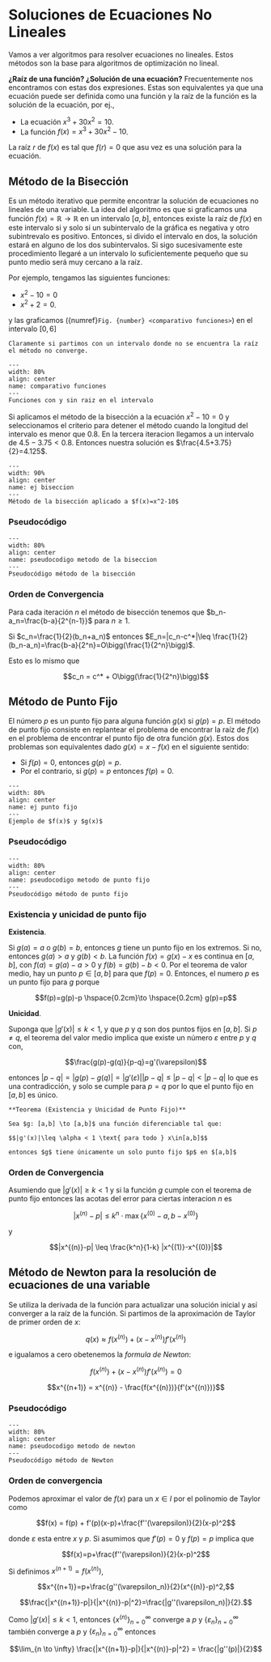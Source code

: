 # Soluciones de Ecuaciones No Lineales

Vamos a ver algoritmos para resolver ecuaciones no lineales. Estos métodos son la base para algoritmos de optimización no lineal. 

**¿Raíz de una función? ¿Solución de una ecuación?**
Frecuentemente nos encontramos con estas dos expresiones. Estas son equivalentes ya que una ecuación puede ser definida como una función y la raíz de la función es la solución de la ecuación, por ej.,
- La ecuación $x^3+30x^2=10$.
- La función $f(x)=x^3+30x^2-10$.

La raíz $r$ de $f(x)$ es tal que $f(r)=0$ que asu vez es una solución para la ecuación. 

## Método de la Bisección

Es un método iterativo que permite encontrar la solución de ecuaciones no lineales de una variable. La idea del algoritmo es que si graficamos una función $f(x) = \mathbb{R} \to \mathbb{R}$ en un intervalo $[a,b]$, entonces existe la raíz de $f(x)$ en este intervalo si y solo si un subintervalo de la gráfica es negativa y otro subintrevalo es positivo. Entonces, si divido el intervalo en dos, la solución estará en alguno de los dos subintervalos. Si sigo sucesivamente este procedimiento llegaré a un intervalo lo suficientemente pequeño que su punto medio será muy cercano a la raíz.

Por ejemplo, tengamos las siguientes funciones:
- $x^2-10=0$
- $x^2+2=0$.

y las graficamos ({numref}`Fig. {number} <comparativo funciones>`) en el intervalo $[0,6]$

```{margin}
Claramente si partimos con un intervalo donde no se encuentra la raíz el método no converge.
```

```{figure} images/unidad_2_ejemplo_biseccion.PNG
---
width: 80%
align: center
name: comparativo funciones
---
Funciones con y sin raiz en el intervalo
```

Si aplicamos el método de la bisección a la ecuación $x^2-10=0$ y seleccionamos el criterio para detener el método cuando la longitud del intervalo es menor que 0.8. En la tercera iteracion llegamos a un intervalo de $4.5-3.75<0.8$. Entonces nuestra solución es $\frac{4.5+3.75}{2}=4.125$.

```{figure} images/unidad2_ej_biseccion.png
---
width: 90%
align: center
name: ej biseccion
---
Método de la bisección aplicado a $f(x)=x^2-10$
```

### Pseudocódigo

```{figure} images/unidad_2_algo_biseccion.PNG
---
width: 80%
align: center
name: pseudocodigo metodo de la biseccion
---
Pseudocódigo método de la bisección
```

### Orden de Convergencia
Para cada iteración $n$ el método de bisección tenemos que $b_n-a_n=\frac{b-a}{2^{n-1}}$ para $n \geq 1$.

Si $c_n=\frac{1}{2}(b_n+a_n)$ entonces $E_n=|c_n-c^*|\leq \frac{1}{2}(b_n-a_n)=\frac{b-a}{2^n}=O\bigg(\frac{1}{2^n}\bigg)$.

Esto es lo mismo que

$$c_n = c^* + O\bigg(\frac{1}{2^n}\bigg)$$

## Método de Punto Fijo

El número $p$ es un punto fijo para alguna función $g(x)$ si $g(p)=p$. El método de punto fijo consiste en replantear el problema de encontrar la raíz de $f(x)$ en el problema de encontrar el punto fijo de otra función $g(x)$. Estos dos problemas son equivalentes dado $g(x)=x-f(x)$ en el siguiente sentido:
- Si $f(p)=0$, entonces $g(p)=p$.
- Por el contrario, si $g(p)=p$ entonces $f(p)=0$.

```{figure} images/unidad2_ej_ptofijo.png
---
width: 80%
align: center
name: ej punto fijo
---
Ejemplo de $f(x)$ y $g(x)$
```

### Pseudocódigo

```{figure} images/unidad_2_algo_punto_fijo.png
---
width: 80%
align: center
name: pseudocodigo metodo de punto fijo
---
Pseudocódigo método de punto fijo
```

### Existencia y unicidad de punto fijo

**Existencia**.

Si $g(a)=a$ o $g(b)=b$, entonces $g$ tiene un punto fijo en los extremos. Si no, entonces $g(a) >a$ y $g(b)< b$. La función $f(x)=g(x)-x$ es continua en $[a,b]$, con $f(a)=g(a)-a > 0$ y $f(b)=g(b)-b<0$. Por el teorema de valor medio, hay un punto $p \in [a,b]$ para que $f(p)=0$. Entonces, el numero $p$ es un punto fijo para $g$ porque

$$f(p)=g(p)-p \hspace{0.2cm}\to \hspace{0.2cm} g(p)=p$$

**Unicidad**.

Suponga que $|g'(x)|\leq k <1$, y que $p$ y $q$ son dos puntos fijos en $[a,b]$. Si $p \neq q$, el teorema del valor medio implica que existe un número $\varepsilon$ entre $p$ y $q$ con,

$$\frac{g(p)-g(q)}{p-q}=g'(\varepsilon)$$

entonces $|p-q|=|g(p)-g(q)|=|g'(\varepsilon)||p-q|\leq|p-q|<|p-q|$ lo que es una contradicción, y solo se cumple para $p=q$ por lo que el punto fijo en $[a,b]$ es único.



```{div} definicion
**Teorema (Existencia y Unicidad de Punto Fijo)**

Sea $g: [a,b] \to [a,b]$ una función diferenciable tal que:

$$|g'(x)|\leq \alpha < 1 \text{ para todo } x\in[a,b]$$

entonces $g$ tiene únicamente un solo punto fijo $p$ en $[a,b]$
```

### Orden de Convergencia

Asumiendo que $|g'(x)|\geq k < 1$ y si la función $g$ cumple con el teorema de punto fijo entonces las acotas del error para ciertas interacion $n$ es 

$$|x^{(n)}-p| \leq k^n \cdot \max\{x^{(0)}-a, b-x^{(0)}\}$$

y

$$|x^{(n)}-p| \leq \frac{k^n}{1-k} |x^{(1)}-x^{(0)}|$$

## Método de Newton para la resolución de ecuaciones de una variable

Se utiliza la derivada de la función para actualizar una solución inicial y así converger a la raíz de la función. Si partimos de la aproximación de Taylor de primer orden de $x$:

$$q(x) \approx f(x^{(n)}) + (x - x^{(n)})f'(x^{(n)})$$

e igualamos a cero obetenemos la *formula de Newton*:

$$f(x^{(n)}) + (x - x^{(n)})f'(x^{(n)}) = 0$$

$$x^{(n+1)} = x^{(n)} - \frac{f(x^{(n)})}{f'(x^{(n)})}$$

### Pseudocódigo

```{figure} images/unidad_2_algo_newton.png
---
width: 80%
align: center
name: pseudocodigo metodo de newton
---
Pseudocódigo método de Newton
```

### Orden de convergencia

Podemos aproximar el valor de $f(x)$ para un $x \in I$ por el polinomio de Taylor como

$$f(x) = f(p) + f'(p)(x-p)+\frac{f''(\varepsilon)}{2}(x-p)^2$$

donde $\varepsilon$ esta entre $x$ y $p$. Si asumimos que $f'(p)=0$ y $f(p)=p$ implica que 

$$f(x)=p+\frac{f''(\varepsilon)}{2}(x-p)^2$$

Si definimos $x^{(n+1)}=f(x^{(n)})$,

$$x^{(n+1)}=p+\frac{g''(\varepsilon_n)}{2}(x^{(n)}-p)^2,$$

$$\frac{|x^{(n+1)}-p|}{|x^{(n)}-p|^2}=\frac{|g''(\varepsilon_n)|}{2}.$$

Como $|g'(x)|\leq k < 1$, entonces $\{x^{(n)}\}_{n=0}^{\infty}$ converge a $p$ y $\{\varepsilon_n\}_{n=0}^{\infty}$ también converge a $p$ y $\{\varepsilon_n\}_{n=0}^{\infty}$ entonces

$$\lim_{n \to \infty} \frac{|x^{(n+1)}-p|}{|x^{(n)}-p|^2} = \frac{|g''(p)|}{2}$$
